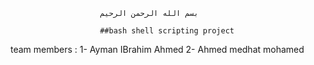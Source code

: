                         بسم الله الرحمن الرحيم 
                        
                        ##bash shell scripting project 

team members :
       1- Ayman IBrahim Ahmed 
       2- Ahmed medhat  mohamed
